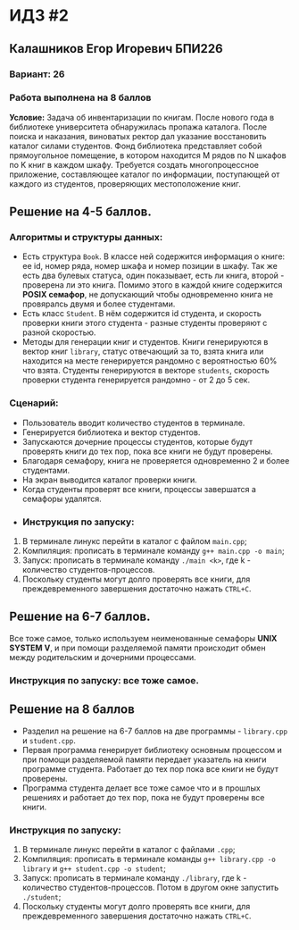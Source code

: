 # ИДЗ #2
## **Калашников Егор Игоревич БПИ226**

### **Вариант:** 26

### **Работа выполнена на 8 баллов**

**Условие:** Задача об инвентаризации по книгам. После нового года в библиотеке университета обнаружилась пропажа каталога. После поиска и наказания, виноватых ректор дал указание восстановить каталог силами студентов. Фонд библиотека представляет собой прямоугольное помещение, в котором находится M рядов по N шкафов по K книг в каждом шкафу. Требуется создать многопроцессное приложение, составляющее каталог по информации, поступающей от каждого из студентов, проверяющих местоположение книг.

## Решение на 4-5 баллов.

### Алгоритмы и структуры данных:
- Есть структура `Book`. В классе ней содержится информация о книге: ее id, номер ряда, номер шкафа и номер позиции в шкафу. Так же есть два булевых статуса, один показывает, есть ли книга, второй - проверена ли это книга. Помимо этого в каждой книге содержится **POSIX семафор**, не допускающий чтобы одновременно книга не провяралсь двумя и более студентами. 
- Есть класс `Student`. В нём содержится id студента, и скорость проверки книги этого студента - разные студенты проверяют с разной скоростью.
- Методы для генерации книг и студентов. Книги генерируются в вектор книг `library`, статус отвечающий за то, взята книга или находится на месте генерируется рандомно с вероятностью 60% что взята. Студенты генерируются в векторе `students`, скорость проверки студента генерируется рандомно - от 2 до 5 сек.
### Сценарий:
- Пользователь вводит количество студентов в терминале.
- Генерируется библиотека и вектор студентов.
- Запускаются дочерние процессы студентов, которые будут проверять книги до тех пор, пока все книги не будут проверены.
- Благодаря семафору, книга не проверяется одновременно 2 и более студентами.
- На экран выводится каталог проверки книги.
- Когда студенты проверят все книги, процессы завершатся а семафоры удалятся.
- ### Инструкция по запуску:
1) В терминале линукс перейти в каталог с файлом `main.cpp`;
2) Компиляция: прописать в терминале команду `g++ main.cpp -o main`;
3) Запуск: прописать в терминале команду `./main <k>`, где k - количество студентов-процессов.
4) Поскольку студенты могут долго проверять все книги, для преждевременного завершения достаточно нажать `CTRL+C`.

## Решение на 6-7 баллов.
Все тоже самое, только используем неименованные семафоры **UNIX SYSTEM V**, и при помощи разделяемой памяти происходит обмен между родительским и дочерними процессами.
### Инструкция по запуску: все тоже самое.

## Решение на 8 баллов
- Разделил на решение на 6-7 баллов на две программы - `library.cpp` и `student.cpp`. 
- Первая программа генерирует библиотеку основным процессом и при помощи разделяемой памяти передает указатель на книги программе студента. Работает до тех пор пока все книги не будут проверены.
- Программа студента делает все тоже самое что и в прошлых решениях и работает до тех пор, пока не будут проверены все книги.
### Инструкция по запуску:
1) В терминале линукс перейти в каталог с файлами `.cpp`;
2) Компиляция: прописать в терминале команды `g++ library.cpp -o library` и `g++ student.cpp -o student`;
3) Запуск: прописать в терминале команду `./library`, где k - количество студентов-процессов. Потом в другом окне запустить `./student`;
4) Поскольку студенты могут долго проверять все книги, для преждевременного завершения достаточно нажать `CTRL+C`.
